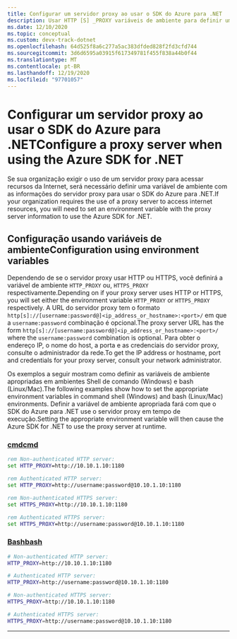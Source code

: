 ```yaml
---
title: Configurar um servidor proxy ao usar o SDK do Azure para .NET
description: Usar HTTP [S] _PROXY variáveis de ambiente para definir um proxy para o SDK do Azure para .NET
ms.date: 12/10/2020
ms.topic: conceptual
ms.custom: devx-track-dotnet
ms.openlocfilehash: 64d525f8a6c277a5ac383dfded828f2fd3cfd744
ms.sourcegitcommit: 3d6d6595a03915f617349781f455f838a44b0f44
ms.translationtype: MT
ms.contentlocale: pt-BR
ms.lasthandoff: 12/19/2020
ms.locfileid: "97701057"
---
```

# <a name="configure-a-proxy-server-when-using-the-azure-sdk-for-net"></a><span data-ttu-id="815ca-103">Configurar um servidor proxy ao usar o SDK do Azure para .NET</span><span class="sxs-lookup"><span data-stu-id="815ca-103">Configure a proxy server when using the Azure SDK for .NET</span></span>

<span data-ttu-id="815ca-104">Se sua organização exigir o uso de um servidor proxy para acessar recursos da Internet, será necessário definir uma variável de ambiente com as informações do servidor proxy para usar o SDK do Azure para .NET.</span><span class="sxs-lookup"><span data-stu-id="815ca-104">If your organization requires the use of a proxy server to access internet resources, you will need to set an environment variable with the proxy server information to use the Azure SDK for .NET.</span></span>  

## <a name="configuration-using-environment-variables"></a><span data-ttu-id="815ca-105">Configuração usando variáveis de ambiente</span><span class="sxs-lookup"><span data-stu-id="815ca-105">Configuration using environment variables</span></span>

<span data-ttu-id="815ca-106">Dependendo de se o servidor proxy usar HTTP ou HTTPS, você definirá a variável de ambiente `HTTP_PROXY` ou, `HTTPS_PROXY` respectivamente.</span><span class="sxs-lookup"><span data-stu-id="815ca-106">Depending on if your proxy server uses HTTP or HTTPS, you will set either the environment variable `HTTP_PROXY` or `HTTPS_PROXY` respectively.</span></span> <span data-ttu-id="815ca-107">A URL do servidor proxy tem o formato `http[s]://[username:password@]<ip_address_or_hostname>:<port>/` em que a `username:password` combinação é opcional.</span><span class="sxs-lookup"><span data-stu-id="815ca-107">The proxy server URL has the form `http[s]://[username:password@]<ip_address_or_hostname>:<port>/` where the `username:password` combination is optional.</span></span> <span data-ttu-id="815ca-108">Para obter o endereço IP, o nome do host, a porta e as credenciais do servidor proxy, consulte o administrador da rede.</span><span class="sxs-lookup"><span data-stu-id="815ca-108">To get the IP address or hostname, port and credentials for your proxy server, consult your network administrator.</span></span>

<span data-ttu-id="815ca-109">Os exemplos a seguir mostram como definir as variáveis de ambiente apropriadas em ambientes Shell de comando (Windows) e bash (Linux/Mac).</span><span class="sxs-lookup"><span data-stu-id="815ca-109">The following examples show how to set the appropriate environment variables in command shell (Windows) and bash (Linux/Mac) environments.</span></span>  <span data-ttu-id="815ca-110">Definir a variável de ambiente apropriada fará com que o SDK do Azure para .NET use o servidor proxy em tempo de execução.</span><span class="sxs-lookup"><span data-stu-id="815ca-110">Setting the appropriate environment variable will then cause the Azure SDK for .NET to use the proxy server at runtime.</span></span>

### <a name="cmd"></a>[<span data-ttu-id="815ca-111">cmd</span><span class="sxs-lookup"><span data-stu-id="815ca-111">cmd</span></span>](#tab/cmd)

```cmd
rem Non-authenticated HTTP server:
set HTTP_PROXY=http://10.10.1.10:1180

rem Authenticated HTTP server:
set HTTP_PROXY=http://username:password@10.10.1.10:1180

rem Non-authenticated HTTPS server:
set HTTPS_PROXY=http://10.10.1.10:1180

rem Authenticated HTTPS server:
set HTTPS_PROXY=http://username:password@10.10.1.10:1180
```

### <a name="bash"></a>[<span data-ttu-id="815ca-112">Bash</span><span class="sxs-lookup"><span data-stu-id="815ca-112">bash</span></span>](#tab/bash)

```bash
# Non-authenticated HTTP server:
HTTP_PROXY=http://10.10.1.10:1180

# Authenticated HTTP server:
HTTP_PROXY=http://username:password@10.10.1.10:1180

# Non-authenticated HTTPS server:
HTTPS_PROXY=http://10.10.1.10:1180

# Authenticated HTTPS server:
HTTPS_PROXY=http://username:password@10.10.1.10:1180
```

---
